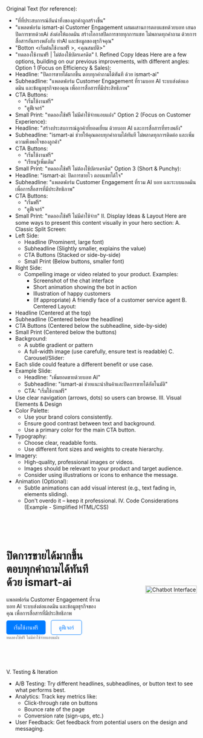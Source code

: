 

Original Text (for reference):
 * "ที่ที่ประสบการณ์อันน่าทึ่งของลูกค้าถูกสร้างขึ้น"
 * "แพลตฟอร์ม ismart-ai Customer Engagement ผสมผสานการตอบแชทด้วยบอท เสนอปิดการขายด้วยAi ส่งต่อให้แอดมิน สร้างโอกาสปิดการขายทุกการแชท ไม่พลาดทุกคำถาม ด้วยการสื่อสารอันทรงพลังกับ ท่าAI และข้อมูลของธุรกิจคุณ"
 * "Botton <เริ่มต้นใช้งานฟรี >, <คุณสมบัติ>"
 * "ทดลองใช้งานฟรี | ไม่ต้องใช้บัตรเครดิต"
I. Refined Copy Ideas
Here are a few options, building on our previous improvements, with different angles:
Option 1 (Focus on Efficiency & Sales):
 * Headline: "ปิดการขายได้มากขึ้น ตอบทุกคำถามได้ทันที ด้วย ismart-ai"
 * Subheadline: "แพลตฟอร์ม Customer Engagement ที่รวมบอท AI ระบบส่งต่อแอดมิน และข้อมูลธุรกิจของคุณ เพื่อการสื่อสารที่มีประสิทธิภาพ"
 * CTA Buttons:
   * "เริ่มใช้งานฟรี"
   * "ดูฟีเจอร์"
 * Small Print: "ทดลองใช้ฟรี ไม่มีค่าใช้จ่ายแอบแฝง"
Option 2 (Focus on Customer Experience):
 * Headline: "สร้างประสบการณ์ลูกค้าที่ยอดเยี่ยม ด้วยบอท AI และการสื่อสารที่ทรงพลัง"
 * Subheadline: "ismart-ai ช่วยให้คุณตอบทุกคำถามได้ทันที ไม่พลาดทุกการติดต่อ และเพิ่มความพึงพอใจของลูกค้า"
 * CTA Buttons:
   * "เริ่มใช้งานฟรี"
   * "เรียนรู้เพิ่มเติม"
 * Small Print: "ทดลองใช้ฟรี ไม่ต้องใช้บัตรเครดิต"
Option 3 (Short & Punchy):
 * Headline: "ismart-ai: ปิดการขายไว ตอบแชทได้ใจ"
 * Subheadline: "แพลตฟอร์ม Customer Engagement ที่รวม AI บอท และระบบแอดมิน เพื่อการสื่อสารที่มีประสิทธิภาพ"
 * CTA Buttons:
   * "เริ่มฟรี"
   * "ดูฟีเจอร์"
 * Small Print: "ทดลองใช้ฟรี ไม่มีค่าใช้จ่าย"
II. Display Ideas & Layout
Here are some ways to present this content visually in your hero section:
A. Classic Split Screen:
 * Left Side:
   * Headline (Prominent, large font)
   * Subheadline (Slightly smaller, explains the value)
   * CTA Buttons (Stacked or side-by-side)
   * Small Print (Below buttons, smaller font)
 * Right Side:
   * Compelling image or video related to your product. Examples:
     * Screenshot of the chat interface
     * Short animation showing the bot in action
     * Illustration of happy customers
     * (If appropriate) A friendly face of a customer service agent
B. Centered Layout:
 * Headline (Centered at the top)
 * Subheadline (Centered below the headline)
 * CTA Buttons (Centered below the subheadline, side-by-side)
 * Small Print (Centered below the buttons)
 * Background:
   * A subtle gradient or pattern
   * A full-width image (use carefully, ensure text is readable)
C. Carousel/Slider:
 * Each slide could feature a different benefit or use case.
 * Example Slide:
   * Headline: "เพิ่มยอดขายด้วยบอท AI"
   * Subheadline: "ismart-ai ช่วยแนะนำสินค้าและปิดการขายได้อัตโนมัติ"
   * CTA: "เริ่มใช้งานฟรี"
 * Use clear navigation (arrows, dots) so users can browse.
III. Visual Elements & Design
 * Color Palette:
   * Use your brand colors consistently.
   * Ensure good contrast between text and background.
   * Use a primary color for the main CTA button.
 * Typography:
   * Choose clear, readable fonts.
   * Use different font sizes and weights to create hierarchy.
 * Imagery:
   * High-quality, professional images or videos.
   * Images should be relevant to your product and target audience.
   * Consider using illustrations or icons to enhance the message.
 * Animation (Optional):
   * Subtle animations can add visual interest (e.g., text fading in, elements sliding).
   * Don't overdo it – keep it professional.
IV. Code Considerations (Example - Simplified HTML/CSS)
<div class="hero-section">
    <div class="hero-content">
        <h1>ปิดการขายได้มากขึ้น ตอบทุกคำถามได้ทันที ด้วย ismart-ai</h1>
        <p>แพลตฟอร์ม Customer Engagement ที่รวมบอท AI ระบบส่งต่อแอดมิน และข้อมูลธุรกิจของคุณ เพื่อการสื่อสารที่มีประสิทธิภาพ</p>
        <div class="hero-buttons">
            <a href="#" class="btn primary-cta">เริ่มใช้งานฟรี</a>
            <a href="#" class="btn secondary-cta">ดูฟีเจอร์</a>
        </div>
        <p class="hero-small-print">ทดลองใช้ฟรี ไม่มีค่าใช้จ่ายแอบแฝง</p>
    </div>
    <div class="hero-image">
        <img src="path/to/your/image.png" alt="Chatbot Interface">
    </div>
</div>

<style>
.hero-section {
    display: flex;
    align-items: center; /* Vertical alignment */
    justify-content: space-between; /* Space between content and image */
    padding: 50px 0;
}

.hero-content {
    max-width: 50%; /* Adjust as needed */
}

.hero-buttons {
    margin-top: 20px;
}

.btn {
    padding: 10px 20px;
    border-radius: 5px;
    text-decoration: none;
    margin-right: 10px;
}

.primary-cta {
    background-color: #007bff; /* Example primary color */
    color: white;
}

.secondary-cta {
    border: 1px solid #007bff;
    color: #007bff;
}

.hero-image {
    max-width: 40%; /* Adjust as needed */
}

.hero-image img {
    width: 100%;
    height: auto;
}

.hero-small-print {
    font-size: 0.8em;
    color: #666;
    margin-top: 10px;
}
</style>

V. Testing & Iteration
 * A/B Testing: Try different headlines, subheadlines, or button text to see what performs best.
 * Analytics: Track key metrics like:
   * Click-through rate on buttons
   * Bounce rate of the page
   * Conversion rate (sign-ups, etc.)
 * User Feedback: Get feedback from potential users on the design and messaging.

